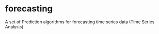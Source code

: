 # forecasting
A set of Prediction algorithms for forecasting time series data (Time Series Analysis)
